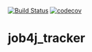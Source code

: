 [![Build Status](https://travis-ci.org/IvanKozhevnikov/job4j_tracker.svg?branch=master)](https://travis-ci.org/IvanKozhevnikov/job4j_tracker)
[![codecov](https://codecov.io/gh/IvanKozhevnikov/job4j_tracker/branch/master/graph/badge.svg?token=UHBPUPMT47)](https://codecov.io/gh/IvanKozhevnikov/job4j_tracker)

# job4j_tracker
